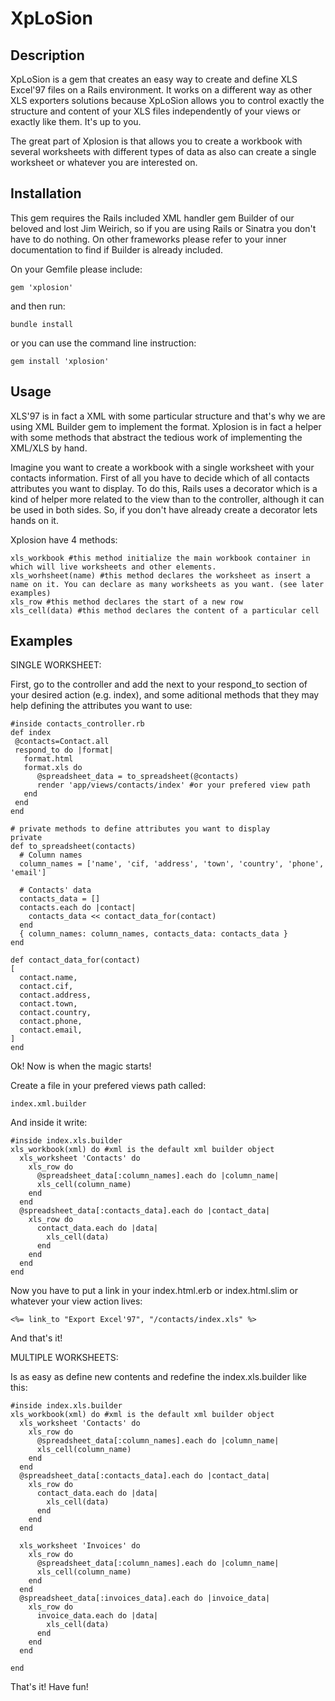 XpLoSion
========

Description
---------------
XpLoSion is a gem that creates an easy way to create and define XLS Excel'97 files on a Rails environment. It works on a different way as other XLS exporters solutions because XpLoSion allows you to control exactly the structure and content of your XLS files independently of your views or exactly like them. It's up to you.

The great part of Xplosion is that allows you to create a workbook with several worksheets with different types of data as also can create a single worksheet or whatever you are interested on.

Installation
---------------
This gem requires the Rails included XML handler gem Builder of our beloved and lost Jim Weirich, so if you are using Rails or Sinatra you don't have to do nothing. On other frameworks please refer to your inner documentation to find if Builder is already included.

On your Gemfile please include:

    gem 'xplosion'

and then run:

    bundle install

or you can use the command line instruction:

    gem install 'xplosion'

Usage
---------

XLS'97 is in fact a XML with some particular structure and that's why we are using XML Builder gem to implement the format. Xplosion is in fact a helper with some methods that abstract the tedious work of implementing the XML/XLS by hand.

Imagine you want to create a workbook with a single worksheet with your contacts information. First of all you have to decide which of all contacts attributes you want to display. To do this, Rails uses a decorator which is a kind of helper more related to the view than to the controller, although it can be used in both sides. So, if you don't have already create a decorator lets hands on it.

Xplosion have 4 methods:

    xls_workbook #this method initialize the main workbook container in which will live worksheets and other elements.
    xls_worhsheet(name) #this method declares the worksheet as insert a name on it. You can declare as many worksheets as you want. (see later examples)
    xls_row #this method declares the start of a new row
    xls_cell(data) #this method declares the content of a particular cell

Examples
--------

SINGLE WORKSHEET:

First, go to the controller and add the next to your respond_to section of your desired action (e.g. index), and some aditional methods that they may help defining the attributes you want to use:

    #inside contacts_controller.rb
    def index
     @contacts=Contact.all
     respond_to do |format|
       format.html
       format.xls do
          @spreadsheet_data = to_spreadsheet(@contacts)
          render 'app/views/contacts/index' #or your prefered view path
       end
     end
    end

    # private methods to define attributes you want to display
    private
    def to_spreadsheet(contacts)
      # Column names
      column_names = ['name', 'cif, 'address', 'town', 'country', 'phone', 'email']
            
      # Contacts' data
      contacts_data = []
      contacts.each do |contact|
        contacts_data << contact_data_for(contact)
      end
      { column_names: column_names, contacts_data: contacts_data }
    end
        
    def contact_data_for(contact)
    [
      contact.name,
      contact.cif,
      contact.address, 
      contact.town,
      contact.country,
      contact.phone,
      contact.email,
    ]
    end
    
Ok! Now is when the magic starts!

Create a file in your prefered views path called:

    index.xml.builder
    
And inside it write:

    #inside index.xls.builder
    xls_workbook(xml) do #xml is the default xml builder object
      xls_worksheet 'Contacts' do
        xls_row do
          @spreadsheet_data[:column_names].each do |column_name|
          xls_cell(column_name)
        end
      end
      @spreadsheet_data[:contacts_data].each do |contact_data|
        xls_row do
          contact_data.each do |data|
            xls_cell(data)
          end
        end
      end
    end
    
Now you have to put a link in your index.html.erb or index.html.slim or whatever your view action lives:

    <%= link_to "Export Excel'97", "/contacts/index.xls" %>
    
And that's it!

MULTIPLE WORKSHEETS:

Is as easy as define new contents and redefine the index.xls.builder like this:

    #inside index.xls.builder
    xls_workbook(xml) do #xml is the default xml builder object
      xls_worksheet 'Contacts' do
        xls_row do
          @spreadsheet_data[:column_names].each do |column_name|
          xls_cell(column_name)
        end
      end
      @spreadsheet_data[:contacts_data].each do |contact_data|
        xls_row do
          contact_data.each do |data|
            xls_cell(data)
          end
        end
      end
      
      xls_worksheet 'Invoices' do
        xls_row do
          @spreadsheet_data[:column_names].each do |column_name|
          xls_cell(column_name)
        end
      end
      @spreadsheet_data[:invoices_data].each do |invoice_data|
        xls_row do
          invoice_data.each do |data|
            xls_cell(data)
          end
        end
      end
      
    end
    
That's it! Have fun!
